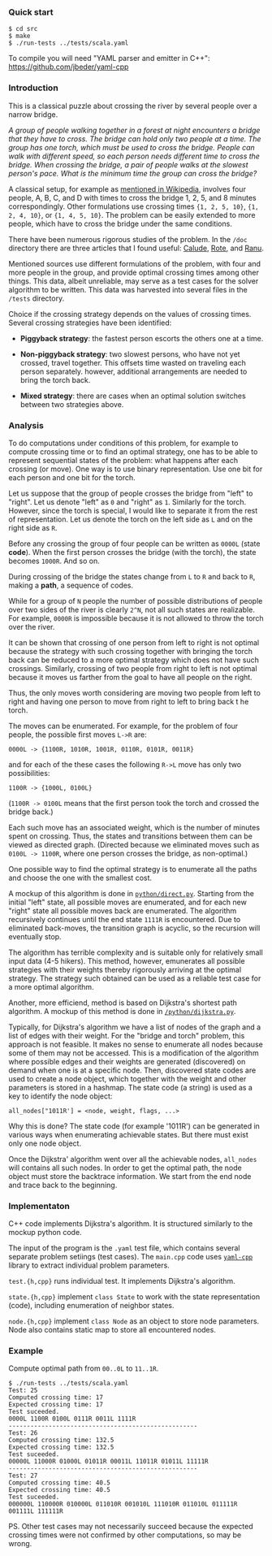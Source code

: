 
### Quick start

```
$ cd src
$ make
$ ./run-tests ../tests/scala.yaml
```

To compile you will need "YAML parser and emitter in C++": https://github.com/jbeder/yaml-cpp

### Introduction

This is a classical puzzle about crossing the river by several people over a narrow bridge.

*A group of people walking together in a forest at night encounters a bridge that they have to cross. The bridge can hold only two people at a time. The group has one torch, which must be used to cross the bridge. People can walk with different speed, so each person needs different time to cross the bridge. When crossing the bridge, a pair of people walks at the slowest person's pace. What is the minimum time the group can cross the bridge?*

A classical setup, for example as [mentioned in Wikipedia](https://en.wikipedia.org/wiki/Bridge_and_torch_problem), involves four people, A, B, C, and D with times to cross the bridge 1, 2, 5, and 8 minutes correspondingly. Other formulations use crossing times `{1, 2, 5, 10}`, `{1, 2, 4, 10}`, or `{1, 4, 5, 10}`. The problem can be easily extended to more people, which have to cross the bridge under the same conditions.

There have been numerous rigorous studies of the problem. In the `/doc` directory there are three articles that I found useful: [Calude](https://github.com/kkouptsov/BridgeCrossing/blob/master/doc/Calude%20-%20The%20Bridge%20Crossing%20Problem.pdf), [Rote](https://github.com/kkouptsov/BridgeCrossing/blob/master/doc/Rote%20-%20Crossing%20the%20bridge%20at%20night.pdf), and [Ranu](https://github.com/kkouptsov/BridgeCrossing/blob/master/doc/Ranu%20-%20Optimization%20Rules%20in%20DLV%20for%20the%20Bridge%20Crossing%20Problem.pdf).

Mentioned sources use different formulations of the problem, with four and more people in the group, and provide optimal crossing times among other things. This data, albeit unreliable, may serve as a test cases for the solver algorithm to be written. This data was harvested into several files in the `/tests` directory.

Choice if the crossing strategy depends on the values of crossing times. Several crossing strategies have been identified:

* __Piggyback strategy__: the fastest person escorts the others one at a time.

* __Non-piggyback strategy__: two slowest persons, who have not yet crossed, travel together. This offsets time wasted on traveling each person separately. however, additional arrangements are needed to bring the torch back.

* __Mixed strategy__: there are cases when an optimal solution switches between two strategies above.

### Analysis

To do computations under conditions of this problem, for example to compute crossing time or to find an optimal strategy, one has to be able to represent sequential states of the problem: what happens after each crossing (or move). One way is to use binary representation. Use one bit for each person and one bit for the torch. 

Let us suppose that the group of people crosses the bridge from "left" to "right". Let us denote "left" as `0` and "right" as `1`. Similarly for the torch. However, since the torch is special, I would like to separate it from the rest of representation. Let us denote the torch on the left side as `L` and on the right side as `R`.

Before any crossing the group of four people can be written as `0000L` (state __code__). When the first person crosses the bridge (with the torch), the state becomes `1000R`. And so on.

During crossing of the bridge the states change from `L` to `R` and back to `R`, making a __path__, a sequence of codes.

While for a group of `N` people the number of possible distributions of people over two sides of the river is clearly `2^N`, not all such states are realizable. For example, `0000R` is impossible because it is not allowed to throw the torch over the river.

It can be shown that crossing of one person from left to right is not optimal because the strategy with such crossing together with bringing the torch back can be reduced to a more optimal strategy which does not have such crossings. Similarly, crossing of two people from right to left is not optimal because it moves us farther from the goal to have all people on the right.

Thus, the only moves worth considering are moving two people from left to right and having one person to move from right to left to bring back t he torch.

The moves can be enumerated. For example, for the problem of four people, the possible first moves `L->R` are:

```
0000L -> {1100R, 1010R, 1001R, 0110R, 0101R, 0011R}
```

and for each of the these cases the following `R->L` move has only two possibilities:

```
1100R -> {1000L, 0100L}
```

(`1100R -> 0100L` means that the first person took the torch and crossed the bridge back.)

Each such move has an associated weight, which is the number of minutes spent on crossing. Thus, the states and transitions between them can be viewed as directed graph. (Directed because we eliminated moves such as `0100L -> 1100R`, where one person crosses the bridge, as non-optimal.)

One possible way to find the optimal strategy is to enumerate all the paths and choose the one with the smallest cost. 

A mockup of this algorithm is done in [`python/direct.py`](https://github.com/kkouptsov/BridgeCrossing/blob/master/python/direct.py). Starting from the initial "left" state, all possible moves are enumerated, and for each new "right" state all possible moves back are enumerated. The algorithm recursively continues until the end state `1111R` is encountered. Due to eliminated back-moves, the transition graph is acyclic, so the recursion will eventually stop.

The algorithm has terrible complexity and is suitable only for relatively small input data (4-5 hikers). This method, however, emunerates all possible strategies with their weights thereby rigorously arriving at the optimal strategy. The strategy such obtained can be used as a reliable test case for a more optimal algorithm.

Another, more efficiend, method is based on Dijkstra's shortest path algorithm. A mockup of this method is done in [`/python/dijkstra.py`](https://github.com/kkouptsov/BridgeCrossing/blob/master/python/dijkstra.py).

Typically, for Dijkstra's algorithm we have a list of nodes of the graph and a list of edges with their weight. For the "bridge and torch" problem, this approach is not feasible. It makes no sense to enumerate all nodes because some of them may not be accessed. This is a modification of the algorithm where possible edges and their weights are generated (discovered) on demand when one is at a specific node. Then, discovered state codes are used to create a node object, which together with the weight and other parameters is stored in a hashmap. The state code (a string) is used as a key to identify the node object: 

```
all_nodes["1011R'] = <node, weight, flags, ...>
```

Why this is done? The state code (for example '1011R') can be generated in various ways when enumerating achievable states. But there must exist only one node object.

Once the Dijkstra' algorithm went over all the achievable nodes, `all_nodes` will contains all such nodes. In order to get the optimal path, the node object must store the backtrace information. We start from the end node and trace back to the beginning.

### Implementaton

C++ code implements Dijkstra's algorithm. It is structured similarly to the mockup python code.

The input of the program is the `.yaml` test file, which contains several separate problem setiings (test cases). The `main.cpp` code uses [`yaml-cpp`](https://github.com/jbeder/yaml-cpp) library to extract individual problem parameters.

`test.{h,cpp}` runs individual test. It implements Dijkstra's algorithm.

`state.{h,cpp}` implement `class State` to work with the state representation (code), including enumeration of neighbor states.

`node.{h,cpp}` implement `class Node` as an object to store node parameters. Node also contains static map to store all encountered nodes.

### Example

Compute optimal path from `00..0L` to `11..1R`.

```
$ ./run-tests ../tests/scala.yaml
Test: 25
Computed crossing time: 17
Expected crossing time: 17
Test suceeded.
0000L 1100R 0100L 0111R 0011L 1111R
----------------------------------------------------
Test: 26
Computed crossing time: 132.5
Expected crossing time: 132.5
Test suceeded.
00000L 11000R 01000L 01011R 00011L 11011R 01011L 11111R
----------------------------------------------------
Test: 27
Computed crossing time: 40.5
Expected crossing time: 40.5
Test suceeded.
000000L 110000R 010000L 011010R 001010L 111010R 011010L 011111R 001111L 111111R
```

PS. Other test cases may not necessarily succeed because the expected crossing times were not confirmed by other computations, so may be wrong.


